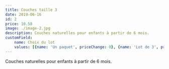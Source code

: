 ```yaml
---
title: Couches taille 3
date: 2019-06-16
id: 2
price: 10.50
image: ./image-2.jpg
description: Couches naturelles pour enfants à partir de 6 mois.
customField: 
    name: Choix du lot
    values: [{name: 'Un paquet', priceChange: 0}, {name: 'Lot de 3', priceChange: 18.00}, {name: 'Lot de 6', priceChange: 47.50}]
---
```


Couches naturelles pour enfants à partir de 6 mois.
